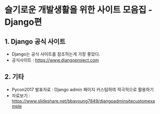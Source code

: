 # 슬기로운 개발생활을 위한 사이트 모음집 - Django편

## 1. Django 공식 사이트
 - Django는 공식 사이트를 참조하는게 가장 좋았다.
 - 공식사이트 : https://www.djangoproject.com
  
## 2. 기타
 - Pycon2017 발표자료 : Django admin 페이지 커스텀하여 적극적으로 활용하기
 - 자료보기 : https://www.slideshare.net/bbayoung7849/djangoadminsitecustomexample